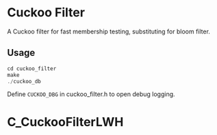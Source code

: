 Cuckoo Filter
=============

A Cuckoo filter for fast membership testing, substituting for bloom filter.

Usage
-----

```c
cd cuckoo_filter
make
./cuckoo_db
```

Define `CUCKOO_DBG` in cuckoo_filter.h to open debug logging.
# C_CuckooFilterLWH
